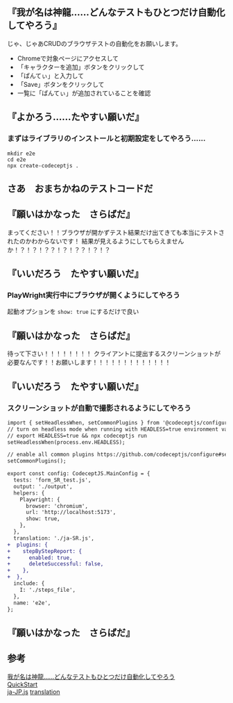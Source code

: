 

## 『我が名は神龍……どんなテストもひとつだけ自動化してやろう』
じゃ、じゃあCRUDのブラウザテストの自動化をお願いします。

* Chromeで対象ページにアクセスして
* 「キャラクターを追加」ボタンをクリックして
* 「ぱんてぃ」と入力して
* 「Save」ボタンをクリックして
* 一覧に「ぱんてぃ」が追加されていることを確認

## 『よかろう……たやすい願いだ』
### まずはライブラリのインストールと初期設定をしてやろう……

```
mkdir e2e
cd e2e
npx create-codeceptjs .
```

## さあ　おまちかねのテストコードだ

## 『願いはかなった　さらばだ』
まってください！！ブラウザが開かずテスト結果だけ出てきても本当にテストされたのかわからないです！
結果が見えるようにしてもらえませんか！？！？！？？！？！？？！？！？

## 『いいだろう　たやすい願いだ』
### PlayWright実行中にブラウザが開くようにしてやろう
起動オプションを `show: true` にするだけで良い

## 『願いはかなった　さらばだ』
待って下さい！！！！！！！！
クライアントに提出するスクリーンショットが必要なんです！！お願いします！！！！！！！！！！！！！
## 『いいだろう　たやすい願いだ』
### スクリーンショットが自動で撮影されるようにしてやろう
```diff
import { setHeadlessWhen, setCommonPlugins } from '@codeceptjs/configure';
// turn on headless mode when running with HEADLESS=true environment variable
// export HEADLESS=true && npx codeceptjs run
setHeadlessWhen(process.env.HEADLESS);

// enable all common plugins https://github.com/codeceptjs/configure#setcommonplugins
setCommonPlugins();

export const config: CodeceptJS.MainConfig = {
  tests: 'form_SR_test.js',
  output: './output',
  helpers: {
    Playwright: {
      browser: 'chromium',
      url: 'http://localhost:5173',
      show: true,
    },
  },
  translation: './ja-SR.js',
+  plugins: {
+    stepByStepReport: {
+      enabled: true,
+      deleteSuccessful: false,
+    },
+  },
  include: {
    I: './steps_file',
  },
  name: 'e2e',
};
```

## 『願いはかなった　さらばだ』

## 参考
[我が名は神龍……どんなテストもひとつだけ自動化してやろう](https://qiita.com/tsuemura/items/56ba9942565963858d8f)  
[QuickStart](https://codecept.io/quickstart/)  
[ja-JP.js](https://github.com/codeceptjs/CodeceptJS/blob/3.x/translations/ja-JP.js)
[translation](https://codecept.io/translation/#how-it-works)
